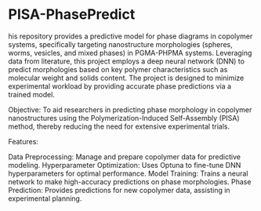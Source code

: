 # PISA-PhasePredict
his repository provides a predictive model for phase diagrams in copolymer systems, specifically targeting nanostructure morphologies (spheres, worms, vesicles, and mixed phases) in PGMA-PHPMA systems. Leveraging data from literature, this project employs a deep neural network (DNN) to predict morphologies based on key polymer characteristics such as molecular weight and solids content. The project is designed to minimize experimental workload by providing accurate phase predictions via a trained model.

Objective: To aid researchers in predicting phase morphology in copolymer nanostructures using the Polymerization-Induced Self-Assembly (PISA) method, thereby reducing the need for extensive experimental trials.

Features:

Data Preprocessing: Manage and prepare copolymer data for predictive modeling.
Hyperparameter Optimization: Uses Optuna to fine-tune DNN hyperparameters for optimal performance.
Model Training: Trains a neural network to make high-accuracy predictions on phase morphologies.
Phase Prediction: Provides predictions for new copolymer data, assisting in experimental planning.
